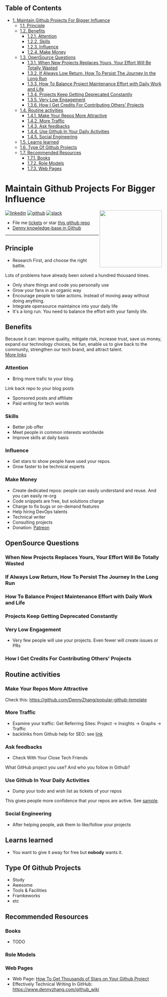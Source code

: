 <div id="table-of-contents">
<h2>Table of Contents</h2>
<div id="text-table-of-contents">
<ul>
<li><a href="#sec-1">1. Maintain Github Projects For Bigger Influence</a>
<ul>
<li><a href="#sec-1-1">1.1. Principle</a></li>
<li><a href="#sec-1-2">1.2. Benefits</a>
<ul>
<li><a href="#sec-1-2-1">1.2.1. Attention</a></li>
<li><a href="#sec-1-2-2">1.2.2. Skills</a></li>
<li><a href="#sec-1-2-3">1.2.3. Influence</a></li>
<li><a href="#sec-1-2-4">1.2.4. Make Money</a></li>
</ul>
</li>
<li><a href="#sec-1-3">1.3. OpenSource Questions</a>
<ul>
<li><a href="#sec-1-3-1">1.3.1. When New Projects Replaces Yours, Your Effort Will Be Totally Wasted</a></li>
<li><a href="#sec-1-3-2">1.3.2. If Always Low Return, How To Persist The Journey In the Long Run</a></li>
<li><a href="#sec-1-3-3">1.3.3. How To Balance Project Maintenance Effort with Daily Work and Life</a></li>
<li><a href="#sec-1-3-4">1.3.4. Projects Keep Getting Deprecated Constantly</a></li>
<li><a href="#sec-1-3-5">1.3.5. Very Low Engagement</a></li>
<li><a href="#sec-1-3-6">1.3.6. How I Get Credits For Contributing Others' Projects</a></li>
</ul>
</li>
<li><a href="#sec-1-4">1.4. Routine activities</a>
<ul>
<li><a href="#sec-1-4-1">1.4.1. Make Your Repos More Attractive</a></li>
<li><a href="#sec-1-4-2">1.4.2. More Traffic</a></li>
<li><a href="#sec-1-4-3">1.4.3. Ask feedbacks</a></li>
<li><a href="#sec-1-4-4">1.4.4. Use Github In Your Daily Activities</a></li>
<li><a href="#sec-1-4-5">1.4.5. Social Engineering</a></li>
</ul>
</li>
<li><a href="#sec-1-5">1.5. Learns learned</a></li>
<li><a href="#sec-1-6">1.6. Type Of Github Projects</a></li>
<li><a href="#sec-1-7">1.7. Recommended Resources</a>
<ul>
<li><a href="#sec-1-7-1">1.7.1. Books</a></li>
<li><a href="#sec-1-7-2">1.7.2. Role Models</a></li>
<li><a href="#sec-1-7-3">1.7.3. Web Pages</a></li>
</ul>
</li>
</ul>
</li>
</ul>
</div>
</div>

# Maintain Github Projects For Bigger Influence<a id="sec-1" name="sec-1"></a>

<a href="https://www.linkedin.com/in/dennyzhang001"><img src="https://www.dennyzhang.com/wp-content/uploads/sns/linkedin.png" alt="linkedin" /></a>
<a href="https://github.com/DennyZhang"><img src="https://www.dennyzhang.com/wp-content/uploads/sns/github.png" alt="github" /></a>
<a href="https://www.dennyzhang.com/slack"><img src="https://www.dennyzhang.com/wp-content/uploads/sns/slack.png" alt="slack" /></a>
<a href="https://github.com/DennyZhang?tab=followers"><img align="right" width="200" height="183" src="https://www.dennyzhang.com/wp-content/uploads/denny/watermark/github.png" /></a>

-   File me [tickets](<https://github.com/DennyZhang/maintain-github-repos/issues>) or star [this github repo](<https://github.com/DennyZhang/maintain-github-repos>)
-   [Denny knowledge-base in Github](https://github.com/search?utf8=✓&q=topic%3Aknowledge-base+user%3ADennyZhang&type=Repositories)

---

## Principle<a id="sec-1-1" name="sec-1-1"></a>

-   Research First, and choose the right battle.

Lots of problems have already been solved a hundred thousand times.  

-   Only share things and code you personally use
-   Grow your fans in an organic way
-   Encourage people to take actions. Instead of moving away without doing anything.
-   Integrate opensource maintaince into your daily life
-   It's a long run. You need to balance the effort with your family life.

## Benefits<a id="sec-1-2" name="sec-1-2"></a>

Because it can: improve quality, mitigate risk, increase trust, save us money, expand our technology choices, be fun, enable us to give back to the community, strengthen our tech brand, and attract talent.  
[More links](https://github.com/zalando/zalando-howto-open-source)  

### Attention<a id="sec-1-2-1" name="sec-1-2-1"></a>

-   Bring more trafic to your blog.

Link back repo to your blog posts  

-   Sponsored posts and affiliate
-   Paid writing for tech worlds

### Skills<a id="sec-1-2-2" name="sec-1-2-2"></a>

-   Better job offer
-   Meet people in common interests worldwide
-   Improve skills at daily basis

### Influence<a id="sec-1-2-3" name="sec-1-2-3"></a>

-   Get stars to show people have used your repos.
-   Grow faster to be technical experts

### Make Money<a id="sec-1-2-4" name="sec-1-2-4"></a>

-   Create dedicated repos: people can easily understand and reuse. And you can easily re-org
-   Code snippets are free, but solutions charge
-   Charge to fix bugs or on-demand features
-   Help hiring DevOps talents
-   Technical writer
-   Consulting projects
-   Donation: [Patreon](https://www.patreon.com)

## OpenSource Questions<a id="sec-1-3" name="sec-1-3"></a>

### When New Projects Replaces Yours, Your Effort Will Be Totally Wasted<a id="sec-1-3-1" name="sec-1-3-1"></a>

### If Always Low Return, How To Persist The Journey In the Long Run<a id="sec-1-3-2" name="sec-1-3-2"></a>

### How To Balance Project Maintenance Effort with Daily Work and Life<a id="sec-1-3-3" name="sec-1-3-3"></a>

### Projects Keep Getting Deprecated Constantly<a id="sec-1-3-4" name="sec-1-3-4"></a>

### Very Low Engagement<a id="sec-1-3-5" name="sec-1-3-5"></a>

-   Very few people will use your projects. Even fewer will create issues or PRs

### How I Get Credits For Contributing Others' Projects<a id="sec-1-3-6" name="sec-1-3-6"></a>

## Routine activities<a id="sec-1-4" name="sec-1-4"></a>

### Make Your Repos More Attractive<a id="sec-1-4-1" name="sec-1-4-1"></a>

Check this: <https://github.com/DennyZhang/popular-github-template>  

### More Traffic<a id="sec-1-4-2" name="sec-1-4-2"></a>

-   Examine your traffic: Get Referring Sites: Project -> Insights -> Graphs -> Traffic
-   backlinks from Github help for SEO: see [link](https://www.quora.com/Do-backlinks-from-Github-help-for-SEO)

### Ask feedbacks<a id="sec-1-4-3" name="sec-1-4-3"></a>

-   Check With Your Close Tech Friends

What GitHub project you use? And who you follow in Github?  

### Use Github In Your Daily Activities<a id="sec-1-4-4" name="sec-1-4-4"></a>

-   Dump your todo and wish list as tickets of your repos

This gives people more confidence that your repos are active. See [sample](https://github.com/DennyZhang/maintain-github-repos/issues).  

### Social Engineering<a id="sec-1-4-5" name="sec-1-4-5"></a>

-   After helping people, ask them to like/follow your projects

## Learns learned<a id="sec-1-5" name="sec-1-5"></a>

-   You want to give it away for free but ****nobody**** wants it.

## Type Of Github Projects<a id="sec-1-6" name="sec-1-6"></a>

-   Study
-   Awesome
-   Tools & Facilities
-   Framkeworks
-   etc

## Recommended Resources<a id="sec-1-7" name="sec-1-7"></a>

### Books<a id="sec-1-7-1" name="sec-1-7-1"></a>

-   TODO

### Role Models<a id="sec-1-7-2" name="sec-1-7-2"></a>

### Web Pages<a id="sec-1-7-3" name="sec-1-7-3"></a>

-   Web Page: [How To Get Thousands of Stars on Your Github Project](https://blog.cwrichardkim.com/how-to-get-hundreds-of-stars-on-your-github-project-345b065e20a2)
-   Effectively Technical Writing In GitHub: <https://www.dennyzhang.com/github_wiki>